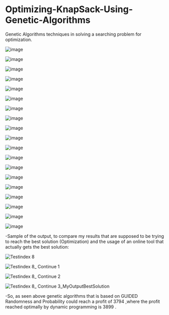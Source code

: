 # Optimizing-KnapSack-Using-Genetic-Algorithms
Genetic Algorithms techniques in solving a searching problem for optimization.

![image](https://user-images.githubusercontent.com/112272836/217850734-8a8287de-8688-4d5d-a8e9-38bef07b506f.png)

![image](https://user-images.githubusercontent.com/112272836/217850782-8ffdd52d-5db4-4268-90b0-ef951e63be77.png)

![image](https://user-images.githubusercontent.com/112272836/217850853-b6d3bb36-4e82-4393-b732-ca820b8243d5.png)

![image](https://user-images.githubusercontent.com/112272836/217850923-a32f991e-3767-42f3-a2ec-b32adb7e6e7c.png)

![image](https://user-images.githubusercontent.com/112272836/217850994-0b247ef1-aec4-497b-b3f5-f364cb7a2e1f.png)

![image](https://user-images.githubusercontent.com/112272836/217851068-fd2f8e11-462c-466b-b588-bddeb1ab3d29.png)

![image](https://user-images.githubusercontent.com/112272836/217851138-1a945a3f-40bf-45fe-b1f4-7a58fac9a74f.png)

![image](https://user-images.githubusercontent.com/112272836/217851230-cc1a9ab6-16e8-45c2-b723-ae4299d09f0f.png)

![image](https://user-images.githubusercontent.com/112272836/217851290-26afeaec-d508-4d19-9592-22dbc1a96561.png)

![image](https://user-images.githubusercontent.com/112272836/217851341-d2ea69bf-023b-4b33-86bf-bd5b731c8641.png)

![image](https://user-images.githubusercontent.com/112272836/217851397-ba49d477-2f49-40e8-866b-137765abe265.png)

![image](https://user-images.githubusercontent.com/112272836/217851461-db58c8cb-25d3-4ed7-9723-bcae1d949e94.png)

![image](https://user-images.githubusercontent.com/112272836/217851535-f785fead-faea-4c0b-8c16-6da0bf9dca99.png)

![image](https://user-images.githubusercontent.com/112272836/217851589-6ea66c3d-b786-477e-a339-5294d729052d.png)

![image](https://user-images.githubusercontent.com/112272836/217850462-e837a50c-019f-4415-aa9c-a8d9c43085dc.png)

![image](https://user-images.githubusercontent.com/112272836/217850545-3f2a0512-d2cd-422c-b0b5-15db883d4297.png)

![image](https://user-images.githubusercontent.com/112272836/217851674-c2a579f5-3c2b-49ab-9683-9ce88dd8ebb7.png)

![image](https://user-images.githubusercontent.com/112272836/217851729-5032cd88-2bc3-4f5e-85ce-dfb7c2c6a16d.png)

![image](https://user-images.githubusercontent.com/112272836/217851857-887b0c54-be7c-4597-bf70-35528463c43b.png)

-Sample of the output, to compare my results that are supposed to be trying to reach the best solution (Optimization) and the usage of an online tool that actually gets the best solution:

![Testindex 8](https://user-images.githubusercontent.com/112272836/217852611-bfde11b5-c0e7-464f-a2a9-13d002de4d8b.PNG)

![Testindex 8_ Continue 1](https://user-images.githubusercontent.com/112272836/217852600-9a58415d-7b46-45b7-bb5c-526d5364d444.PNG)

![Testindex 8_ Continue 2](https://user-images.githubusercontent.com/112272836/217852605-e3379486-5b2a-4d57-b311-762d76963b67.PNG)

![Testindex 8_ Continue 3_MyOutputBestSolution](https://user-images.githubusercontent.com/112272836/217852610-e0b52f74-ae50-41d8-866f-61b8ac0fbd87.PNG)

-So, as seen above genetic algorithms that is based on GUIDED Randomness and Probability could reach a profit of 3794 ,where the profit reached optimally by dynamic programming is 3899 .
